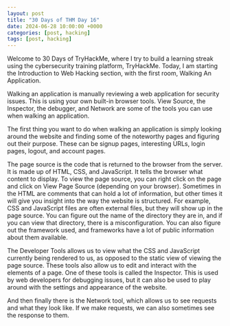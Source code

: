 ```yaml
---
layout: post
title: "30 Days of THM Day 16"
date: 2024-06-28 10:00:00 +0000
categories: [post, hacking]
tags: [post, hacking]
---
```



Welcome to 30 Days of TryHackMe, where I try to build a learning streak using the cybersecurity training platform, TryHackMe. Today, I am starting the Introduction to Web Hacking section, with the first room, Walking An Application.


Walking an application is manually reviewing a web application for security issues. This is using your own built-in browser tools. View Source, the Inspector, the debugger, and Network are some of the tools you can use when walking an application.

The first thing you want to do when walking an application is simply looking around the website and finding some of the noteworthy pages and figuring out their purpose. These can be signup pages, interesting URLs, login pages, logout, and account pages.

The page source is the code that is returned to the browser from the server. It is made up of HTML, CSS, and JavaScript. It tells the browser what content to display. To view the page source, you can right click on the page and click on View Page Source (depending on your browser). Sometimes in the HTML are comments that can hold a lot of information, but other times it will give you insight into the way the website is structured. For example, CSS and JavaScript files are often external files, but they will show up in the page source. You can figure out the name of the directory they are in, and if you can view that directory, there is a misconfiguration. You can also figure out the framework used, and frameworks have a lot of public information about them available.

The Developer Tools allows us to view what the CSS and JavaScript currently being rendered to us, as opposed to the static view of viewing the page source. These tools also allow us to edit and interact with the elements of a page. One of these tools is called the Inspector. This is used by web developers for debugging issues, but it can also be used to play around with the settings and appearance of the website.

And then finally there is the Network tool, which allows us to see requests and what they look like. If we make requests, we can also sometimes see the response to them.

